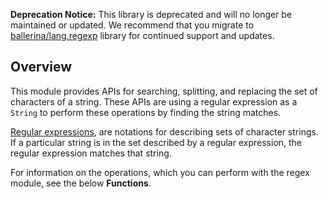 **Deprecation Notice:** This library is deprecated and will no longer be maintained or updated. We recommend that you migrate to [ballerina/lang.regexp](https://lib.ballerina.io/ballerina/lang.regexp/latest) library for continued support and updates.

## Overview

This module provides APIs for searching, splitting, and replacing the set of characters of a string. These APIs are using a 
regular expression as a `String` to perform these operations by finding the string matches.

[Regular expressions](https://en.wikipedia.org/wiki/Regular_expression), are notations for describing sets of 
character strings. If a particular string is in the set described by a regular expression, the regular expression matches that string.

For information on the operations, which you can perform with the regex module, see the below **Functions**.
